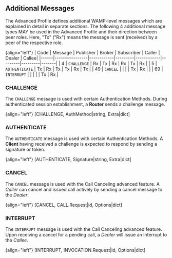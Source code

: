 ## Additional Messages

The Advanced Profile defines additional WAMP-level messages which are explained in detail in separate sections. The following 4 additional message types MAY be used in the Advanced Profile and their direction between peer roles.
Here, "Tx" ("Rx") means the message is sent (received) by a peer of the respective role.

{align="left"}
| Code | Message        |  Publisher |  Broker | Subscriber |  Caller |  Dealer | Callee|
|------|----------------|------------|---------|------------|---------|---------|-------|
|  4   | `CHALLENGE`    | Rx         | Tx      | Rx         | Rx      | Tx      | Rx    |
|  5   | `AUTHENTICATE` | Tx         | Rx      | Tx         | Tx      | Rx      | Tx    |
| 49   | `CANCEL`       |            |         |            | Tx      | Rx      |       |
| 69   | `INTERRUPT`    |            |         |            |         | Tx      | Rx    |

### CHALLENGE

The `CHALLENGE` message is used with certain Authentication Methods. During authenticated session establishment, a **Router** sends a challenge message.

{align="left"}
        [CHALLENGE, AuthMethod|string, Extra|dict]

### AUTHENTICATE

The `AUTHENTICATE` message is used with certain Authentication Methods. A **Client** having received a challenge is expected to respond by sending a signature or token.

{align="left"}
        [AUTHENTICATE, Signature|string, Extra|dict]

### CANCEL

The `CANCEL` message is used with the Call Canceling advanced feature. A *Caller* can cancel and issued call actively by sending a cancel message to the *Dealer*.

{align="left"}
        [CANCEL, CALL.Request|id, Options|dict]

### INTERRUPT

The `INTERRUPT` message is used with the Call Canceling advanced feature. Upon receiving a cancel for a pending call, a *Dealer* will issue an interrupt to the *Callee*.

{align="left"}
        [INTERRUPT, INVOCATION.Request|id, Options|dict]
